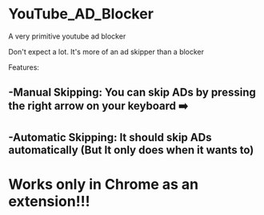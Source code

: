 # YouTube_AD_Blocker
A very primitive youtube ad blocker

Don't expect a lot. It's more of an ad skipper than a blocker

Features:

-Manual Skipping: You can skip ADs by pressing the right arrow on your keyboard ➡️
-

-Automatic Skipping: It should skip ADs automatically (But It only does when it wants to) 
-
# Works only in Chrome as an extension!!!

